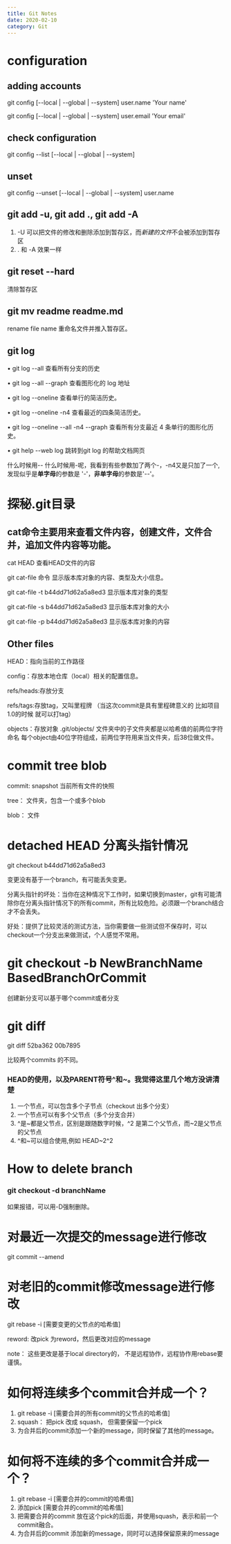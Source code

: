 ```yaml
---
title: Git Notes
date: 2020-02-10
category: Git
---
```

<!-- more -->

# configuration

## adding accounts

git config [--local | --global | --system] user.name 'Your name'

git config [--local | --global | --system] user.email 'Your email'

## check configuration

git config --list [--local | --global | --system]

## unset 

git config --unset [--local | --global | --system] user.name





## git add -u, git add ., git add -A

1. -U 可以把文件的修改和删除添加到暂存区，而*新建的文件*不会被添加到暂存区
2. . 和 -A 效果一样


## git reset --hard

清除暂存区

## git mv readme readme.md 

rename file name 重命名文件并推入暂存区。


## git log

• git log --all 查看所有分支的历史

• git log --all --graph 查看图形化的 log 地址

• git log --oneline 查看单行的简洁历史。

• git log --oneline -n4 查看最近的四条简洁历史。

• git log --oneline --all -n4 --graph 查看所有分支最近 4 条单行的图形化历史。

• git help --web log 跳转到git log 的帮助文档网页


什么时候用-- 什么时候用-呢，我看到有些参数加了两个-，-n4又是只加了一个,发现似乎是**单字母**的参数是 '-'，**非单字母**的参数是'--'。

# 探秘.git目录

## cat命令主要用来查看文件内容，创建文件，文件合并，追加文件内容等功能。
cat HEAD 查看HEAD文件的内容

git cat-file 命令 显示版本库对象的内容、类型及大小信息。

git cat-file -t b44dd71d62a5a8ed3 显示版本库对象的类型

git cat-file -s b44dd71d62a5a8ed3 显示版本库对象的大小

git cat-file -p b44dd71d62a5a8ed3 显示版本库对象的内容


## Other files

HEAD：指向当前的工作路径

config：存放本地仓库（local）相关的配置信息。

refs/heads:存放分支

refs/tags:存放tag，又叫里程牌 （当这次commit是具有里程碑意义的 比如项目1.0的时候 就可以打tag）

objects：存放对象 .git/objects/ 文件夹中的子文件夹都是以哈希值的前两位字符命名 每个object由40位字符组成，前两位字符用来当文件夹，后38位做文件。



# commit tree blob 

commit: snapshot  当前所有文件的快照

tree： 文件夹，包含一个或多个blob

blob： 文件

# detached HEAD 分离头指针情况

git checkout b44dd71d62a5a8ed3

变更没有基于一个branch，有可能丢失变更。

分离头指针的坏处：当你在这种情况下工作时，如果切换到master，git有可能清除你在分离头指针情况下的所有commit，所有比较危险。必须跟一个branch结合才不会丢失。

好处：提供了比较灵活的测试方法，当你需要做一些测试但不保存时，可以checkout一个分支出来做测试，个人感觉不常用。


# git checkout -b NewBranchName BasedBranchOrCommit

创建新分支可以基于哪个commit或者分支

# git diff 

git diff 52ba362 00b7895

比较两个commits 的不同。

### HEAD的使用，以及PARENT符号^和~。我觉得这里几个地方没讲清楚

1. 一个节点，可以包含多个子节点（checkout 出多个分支）
2. 一个节点可以有多个父节点（多个分支合并）
3. ^是~都是父节点，区别是跟随数字时候，^2 是第二个父节点，而~2是父节点的父节点
4. ^和~可以组合使用,例如 HEAD~2^2


# How to delete branch 


### git checkout -d branchName

如果报错，可以用-D强制删除。


# 对最近一次提交的message进行修改

git commit --amend

# 对老旧的commit修改message进行修改

git rebase -i [需要变更的父节点的哈希值]

reword: 改pick 为reword，然后更改对应的message

note： 这些更改是基于local directory的， 不是远程协作，远程协作用rebase要谨慎。

# 如何将连续多个commit合并成一个？

1. git rebase -i [需要合并的所有commit的父节点的哈希值]
2. squash： 把pick 改成 squash， 但需要保留一个pick
3. 为合并后的commit添加一个新的message，同时保留了其他的message。


# 如何将不连续的多个commit合并成一个？

1. git rebase -i [需要合并的commit的哈希值]
2. 添加pick [需要合并的commit的哈希值]
3. 把需要合并的commit 放在这个pick的后面，并使用squash，表示和前一个commit融合。
4. 为合并后的commit 添加新的message，同时可以选择保留原来的message